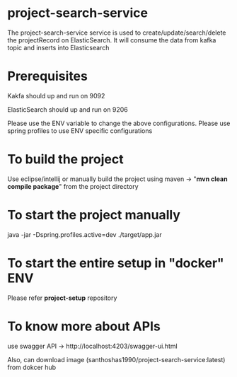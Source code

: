 # project-search-service

The project-search-service service is used to create/update/search/delete the projectRecord on ElasticSearch.
It will consume the data from kafka topic and inserts into Elasticsearch 

# Prerequisites
Kakfa should up and run on 9092

ElasticSearch should up and run on 9206

Please use the ENV variable to change the above configurations. Please use spring profiles to use ENV specific configurations

# To build the project
Use eclipse/intellij or manually build the project using maven -> "**mvn clean compile package**" from the project directory

# To start the project manually
java -jar -Dspring.profiles.active=dev ./target/app.jar

# To start the entire setup in "docker" ENV
Please refer **project-setup** repository

# To know more about APIs
use swagger API -> http://localhost:4203/swagger-ui.html

Also, can download image (santhoshas1990/project-search-service:latest) from dokcer hub
